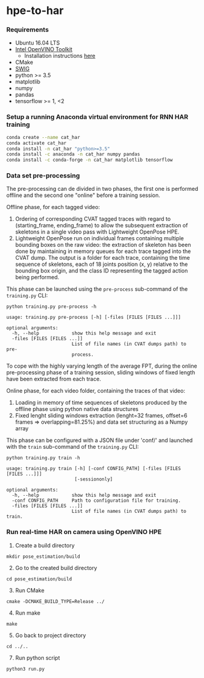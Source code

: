 # hpe-to-har

### Requirements

- Ubuntu 16.04 LTS
- [Intel OpenVINO Toolkit](https://software.intel.com/en-us/openvino-toolkit)
  - Installation instructions [here](https://docs.openvinotoolkit.org/latest/_docs_install_guides_installing_openvino_linux.html)
- CMake
- [SWIG](http://www.swig.org)
- python >= 3.5
- matplotlib
- numpy
- pandas
- tensorflow >= 1, <2

### Setup a running Anaconda virtual environment for RNN HAR training

```sh
conda create --name cat_har
conda activate cat_har
conda install -n cat_har "python>=3.5" 
conda install -c anaconda -n cat_har numpy pandas
conda install -c conda-forge -n cat_har matplotlib tensorflow
```

### Data set pre-processing

The pre-processing can de divided in two phases, the first one is performed offline and the second one "online" before a training session.

Offline phase, for each tagged video:
1. Ordering of corresponding CVAT tagged traces with regard to (starting_frame, ending_frame) to allow the subsequent
   extraction of skeletons in a single video pass with Lightweight OpenPose HPE.
2. Lightweight OpenPose run on individual frames containing multiple bounding boxes on the raw video: the extraction of skeleton has been done by maintaining 
in memory queues for each trace tagged into the CVAT dump. The output is a folder for each trace, containing the time sequence of skeletons, 
each of 18 joints position (x, y) relative to the bounding box origin, and the class ID representing the tagged action being performed.

This phase can be launched using the `pre-process` sub-command of the `training.py` CLI:

```
python training.py pre-process -h

usage: training.py pre-process [-h] [-files [FILES [FILES ...]]]

optional arguments:
  -h, --help            show this help message and exit
  -files [FILES [FILES ...]]
                        List of file names (in CVAT dumps path) to pre-
                        process.
```

To cope with the highly varying length of the average FPT, during the online pre-processing phase of a training session, 
sliding windows of fixed length have been extracted from each trace.

Online phase, for each video folder, containing the traces of that video:
1. Loading in memory of time sequences of skeletons produced by the offline phase using python native data structures
2. Fixed lenght sliding windows extraction (lenght=32 frames, offset=6 frames => overlapping=81.25%)  and data set structuring as a Numpy array

This phase can be configured with a JSON file under 'conf/' and launched with the `train` sub-command of the `training.py` CLI:

```
python training.py train -h

usage: training.py train [-h] [-conf CONFIG_PATH] [-files [FILES [FILES ...]]]
                         [-sessiononly]

optional arguments:
  -h, --help            show this help message and exit
  -conf CONFIG_PATH     Path to configuration file for training.
  -files [FILES [FILES ...]]
                        List of file names (in CVAT dumps path) to train.
```

### Run real-time HAR on camera using OpenVINO HPE

1. Create a build directory
```shell script
mkdir pose_estimation/build
```

2. Go to the created build directory
```shell script
cd pose_estimation/build
```

3. Run CMake
```shell script
cmake -DCMAKE_BUILD_TYPE=Release ../
```
4. Run make
```shell script
make
```

5. Go back to project directory
```shell script
cd ../..
```

7. Run python script
```shell script
python3 run.py
```
